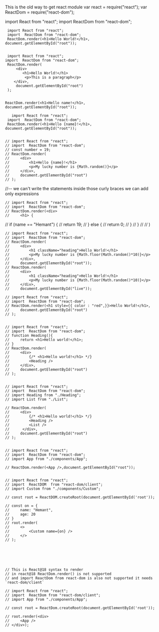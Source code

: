 This is the old way to get react module
        var react = require("react");
        var ReactDom = require("react-dom");

 import React from "react";
import  ReactDom from "react-dom";

     import React from "react";
     import  ReactDom from "react-dom";
     ReactDom.render(<h1>Hello World!</h1>, document.getElementById("root"));


     import React from "react";
    import  ReactDom from "react-dom";
     ReactDom.render(
         <div>
            <h1>Hello World!</h1>
             <p>This is a paragraph</p>
        </div>, 
         document.getElementById("root")
     );


    ReactDom.render(<h1>Hello name!</h1>, document.getElementById("root"));
    
       import React from "react";
     import  ReactDom from "react-dom";
     ReactDom.render(<h1>Hello {name}!</h1>, document.getElementById("root"));


    // import React from "react";
    // import  ReactDom from "react-dom";
    // const number = 19;
    // ReactDom.render(
    //     <div>
    //         <h1>Hello {name}!</h1>
    //         <p>My lucky number is {Math.random()}</p>
    //     </div>, 
    //     document.getElementById("root")
    // );

//-- we can't write the statements inside those curly braces we can add only expressions

    // import React from "react";
    // import  ReactDom from "react-dom";
    // ReactDom.render(<div>
    //     <h1> {
//             if (name == "Hemant") {
//                 return 19;
//             } else {
//                 return 0;
//             }
//         }
    //     </h1>
    // </div>)
 
    // import React from "react";
    // import  ReactDom from "react-dom";
    // ReactDom.render(
    //     <div>
    //         <h1 className="heading">Hello World!</h1>
    //         <p>My lucky number is {Math.floor(Math.random()*10)}</p>
    //     </div>, 
    //     document.getElementById("root"));
    // ReactDom.render(
    //     <div>
    //         <h1 className="heading">Hello World!</h1>
    //         <p>My lucky number is {Math.floor(Math.random()*10)}</p>
    //     </div>, 
    //     document.getElementById("live"));

    // import React from "react";
    // import  ReactDom from "react-dom";
    // ReactDom.render(<h1 style={{ color : "red",}}>Hello World!</h1>,
    //     document.getElementById("root")
    // );


    // import React from "react";
    // import  ReactDom from "react-dom";
    // function Heading(){
    //     return <h1>Hello world!</h1>;
    // }
    // ReactDom.render(
    //     <div>
    //         {/* <h1>Hello world!</h1> */}
    //         <Heading />
    //     </div>,
    //     document.getElementById("root")
    // );


    // import React from "react";
    // import  ReactDom from "react-dom";
    // import Heading from "./Heading";
    // import List from "./List";

    // ReactDom.render(
    //     <div>
    //         {/* <h1>Hello world!</h1> */}
    //         <Heading />
    //         <List />    
    //      </div>,
    //     document.getElementById("root")
    // );


    // import React from "react";
    // import  ReactDom from "react-dom";
    // import App from "./components/App";

    // ReactDom.render(<App />,document.getElementById("root"));


    // import React from "react";
    // import  ReactDOM  from "react-dom/client";
    // import Custom from "./components/Custom";

    // const root = ReactDOM.createRoot(document.getElementById('root'));

    // const on = {
    //     name: "Hemant",
    //     age: 20
    // }
    // root.render(
    //     <>
    //         <Custom name={on} />
    //     </>
    // );



    


    // This is React@18 syntax to render 
    // in react@18 ReactDom.render() is not supported
    // and import ReactDom from react-dom is also not supported it needs `react-dom/client`

    // import React from "react";
    // import  ReactDom from "react-dom/client";
    // import App from "./components/App";

    // const root = ReactDom.createRoot(document.getElementById('root'));
   
    // root.render(<div>
    //     <App />
    // </div>);

